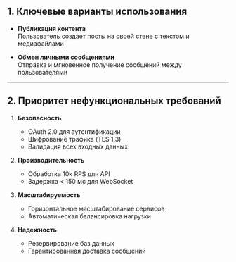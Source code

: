 ## 1. Ключевые варианты использования
- **Публикация контента**  
  Пользователь создает посты на своей стене с текстом и медиафайлами

- **Обмен личными сообщениями**  
  Отправка и мгновенное получение сообщений между пользователями

---

## 2. Приоритет нефункциональных требований
1. **Безопасность**  
   - OAuth 2.0 для аутентификации
   - Шифрование трафика (TLS 1.3)
   - Валидация всех входных данных

2. **Производительность**  
   - Обработка 10k RPS для API
   - Задержка < 150 мс для WebSocket

3. **Масштабируемость**  
   - Горизонтальное масштабирование сервисов
   - Автоматическая балансировка нагрузки

4. **Надежность**  
   - Резервирование баз данных
   - Гарантированная доставка сообщений